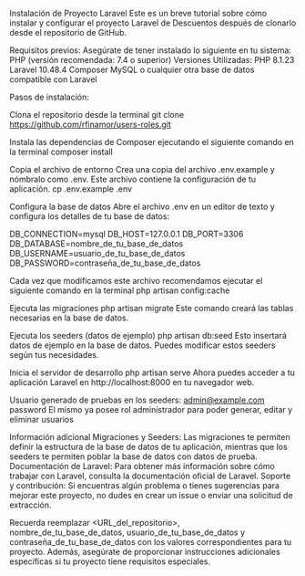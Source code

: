 Instalación de Proyecto Laravel Este es un breve tutorial sobre cómo instalar y configurar el proyecto Laravel de Descuentos después de clonarlo desde el repositorio de GitHub.

Requisitos previos: Asegúrate de tener instalado lo siguiente en tu sistema: PHP (versión recomendada: 7.4 o superior) Versiones Utilizadas: PHP 8.1.23 Laravel 10.48.4 Composer MySQL o cualquier otra base de datos compatible con Laravel

Pasos de instalación:

Clona el repositorio desde la terminal git clone https://github.com/rfinamor/users-roles.git

Instala las dependencias de Composer ejecutando el siguiente comando en la terminal composer install

Copia el archivo de entorno 
Crea una copia del archivo .env.example y nómbralo como .env. Este archivo contiene la configuración de tu aplicación. cp .env.example .env

Configura la base de datos 
Abre el archivo .env en un editor de texto y configura los detalles de tu base de datos:


DB_CONNECTION=mysql DB_HOST=127.0.0.1 DB_PORT=3306 DB_DATABASE=nombre_de_tu_base_de_datos DB_USERNAME=usuario_de_tu_base_de_datos DB_PASSWORD=contraseña_de_tu_base_de_datos

Cada vez que modificamos este archivo recomendamos ejecutar el siguiente comando en la terminal 
php artisan config:cache

Ejecuta las migraciones 
php artisan migrate 
Este comando creará las tablas necesarias en la base de datos.

Ejecuta los seeders (datos de ejemplo) 
php artisan db:seed 
Esto insertará datos de ejemplo en la base de datos. Puedes modificar estos seeders según tus necesidades.

Inicia el servidor de desarrollo 
php artisan serve
Ahora puedes acceder a tu aplicación Laravel en http://localhost:8000 en tu navegador web.

Usuario generado de pruebas en los seeders:
admin@example.com
password
El mismo ya posee rol administrador para poder generar, editar y eliminar usuarios

Información adicional Migraciones y Seeders: Las migraciones te permiten definir la estructura de la base de datos de tu aplicación, mientras que los seeders te permiten poblar la base de datos con datos de prueba. Documentación de Laravel: Para obtener más información sobre cómo trabajar con Laravel, consulta la documentación oficial de Laravel. Soporte y contribución: Si encuentras algún problema o tienes sugerencias para mejorar este proyecto, no dudes en crear un issue o enviar una solicitud de extracción.

Recuerda reemplazar <URL_del_repositorio>, nombre_de_tu_base_de_datos, usuario_de_tu_base_de_datos y contraseña_de_tu_base_de_datos con los valores correspondientes para tu proyecto. Además, asegúrate de proporcionar instrucciones adicionales específicas si tu proyecto tiene requisitos especiales.
